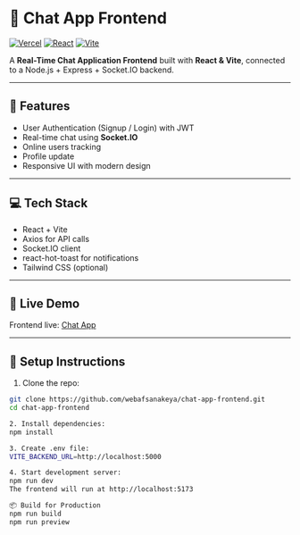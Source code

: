# 🚀 Chat App Frontend

[![Vercel](https://img.shields.io/badge/Frontend-Vercel-blue)](https://chat-app-frontend.vercel.app)
[![React](https://img.shields.io/badge/React-18.2-blue)](https://reactjs.org/)
[![Vite](https://img.shields.io/badge/Vite-5.2-orange)](https://vitejs.dev/)

A **Real-Time Chat Application Frontend** built with **React & Vite**, connected to a Node.js + Express + Socket.IO backend.

---

## 🌟 Features

- User Authentication (Signup / Login) with JWT
- Real-time chat using **Socket.IO**
- Online users tracking
- Profile update
- Responsive UI with modern design

---

## 💻 Tech Stack

- React + Vite  
- Axios for API calls  
- Socket.IO client  
- react-hot-toast for notifications  
- Tailwind CSS (optional)  

---

## 🔗 Live Demo

Frontend live: [Chat App](https://chat-app-frontend.vercel.app)

---

## 🔧 Setup Instructions

1. Clone the repo:

```bash
git clone https://github.com/webafsanakeya/chat-app-frontend.git
cd chat-app-frontend

2. Install dependencies:
npm install

3. Create .env file:
VITE_BACKEND_URL=http://localhost:5000

4. Start development server:
npm run dev
The frontend will run at http://localhost:5173

📦 Build for Production
npm run build
npm run preview
